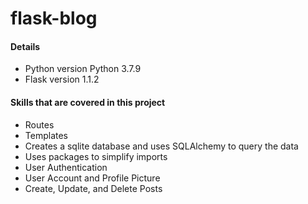 # flask-blog

#### Details

- Python version Python 3.7.9
- Flask version 1.1.2


#### Skills that are covered in this project

- Routes
- Templates
- Creates a sqlite database and uses SQLAlchemy to query the data
- Uses packages to simplify imports
- User Authentication
- User Account and Profile Picture
- Create, Update, and Delete Posts
